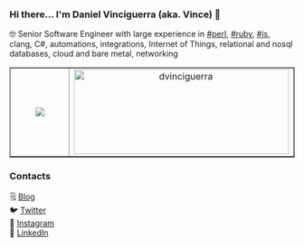 ### Hi there... I'm Daniel Vinciguerra (aka. Vince) 👋

🤓 Senior Software Engineer with large experience in [#perl](https://github.com/Perl/perl5), [#ruby](https://github.com/ruby/ruby), [#js](https://github.com/nodejs/node), clang, C#, automations, integrations, Internet of Things, relational and nosql databases, cloud and bare metal, networking <br>

<table align="center" border="none">
  <tr border="none">
    <td width="50%" align="center">
      <img  align="center"  src="https://github-readme-stats.vercel.app/api?username=dvinciguerra&theme=onedark&show_icons=true&count_private=true" />
    </td>
    <td width="50%" align="center">
      <img align="center" src="https://github-readme-stats.vercel.app/api/top-langs/?username=dvinciguerra&layout=compact&theme=onedark" width="380" height="150" alt="dvinciguerra" />
    </td>
  </tr>
</table>

<!-- p float="left">
  <img align="center" src="https://github-readme-streak-stats.herokuapp.com/?user=dvinciguerra&theme=onedark" width="380" height="150" alt="dvinciguerra" />
  <img  align="center"  src="https://github-readme-stats.anuraghazra1.vercel.app/api/top-langs/?username=dvinciguerra&theme=onedark&hide_border=false&no-bg=true&no-frame=true&langs_count=10" alt="dvinciguerra" />
  
  <img align="center" src="https://github-readme-stats.vercel.app/api/top-langs/?username=dvinciguerra&layout=compact&theme=onedark" width="380" height="150" alt="dvinciguerra" />
</p -->

<!-- div id="user-content-toc">
  <ul align="center">
    <summary><h2 style="display: inline-block">Connect With Me🤝</h2></summary>
  </ul>
</div>

<p align="center">
  <a href="https://www.linkedin.com/in/dvinciguerra/" target="blank"><img align="center" src="https://user-images.githubusercontent.com/88904952/234979284-68c11d7f-1acc-4f0c-ac78-044e1037d7b0.png" alt="linkedin" height="50" width="50" /></a>
  <a href="https://twitter.com/dvinciguerra" target="blank"><img align="center" src="https://user-images.githubusercontent.com/88904952/234980676-61bfb021-ecc8-48f7-88e6-34c1b06c4a58.png" alt="twitter" height="50" width="50" /></a> 
  <a href="https://www.instagram.com/danielvinciguerra/" target="blank"><img align="center" src="https://user-images.githubusercontent.com/88904952/234981169-2dd1e58f-4b7e-468c-8213-034ba62156c3.png" alt="instagram" height="50" width="50" /></a>
  <a href="https://vincebot.dev/" target="blank"><img align="center" src="https://user-images.githubusercontent.com/88904952/234982196-562aea17-5532-4550-8c08-1c7cb994a541.png" alt="hashnode" height="50" width="50" /></a>
</p -->


### Contacts

🗒️ [Blog](https://vincebot.dev) <br>
🐦 [Twitter](https://twitter.com/dvinciguerra) <br>
📸 [Instagram](https://instagram.com/danielvinciguerra) <br>
💼 [LinkedIn](https://www.linkedin.com/in/dvinciguerra) <br>

 
